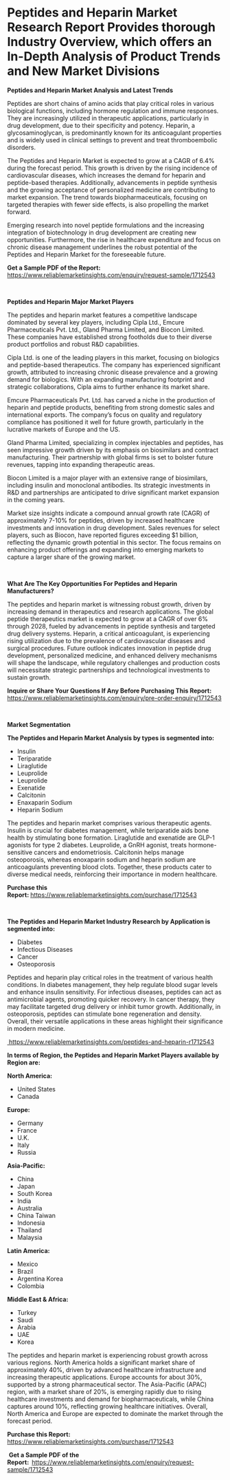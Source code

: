 <p><h1>Peptides and Heparin Market Research Report Provides thorough Industry Overview, which offers an In-Depth Analysis of Product Trends and New Market Divisions</h1></p><p><strong>Peptides and Heparin Market Analysis and Latest Trends</strong></p>
<p><p>Peptides are short chains of amino acids that play critical roles in various biological functions, including hormone regulation and immune responses. They are increasingly utilized in therapeutic applications, particularly in drug development, due to their specificity and potency. Heparin, a glycosaminoglycan, is predominantly known for its anticoagulant properties and is widely used in clinical settings to prevent and treat thromboembolic disorders.</p><p>The Peptides and Heparin Market is expected to grow at a CAGR of 6.4% during the forecast period. This growth is driven by the rising incidence of cardiovascular diseases, which increases the demand for heparin and peptide-based therapies. Additionally, advancements in peptide synthesis and the growing acceptance of personalized medicine are contributing to market expansion. The trend towards biopharmaceuticals, focusing on targeted therapies with fewer side effects, is also propelling the market forward.</p><p>Emerging research into novel peptide formulations and the increasing integration of biotechnology in drug development are creating new opportunities. Furthermore, the rise in healthcare expenditure and focus on chronic disease management underlines the robust potential of the Peptides and Heparin Market for the foreseeable future.</p></p>
<p><strong>Get a Sample PDF of the Report:&nbsp;</strong> <a href="https://www.reliablemarketinsights.com/enquiry/request-sample/1712543?utm_campaign=3545&utm_medium=2&utm_source=Github&utm_content=ia&utm_term=19042025&utm_id=peptides-and-heparin">https://www.reliablemarketinsights.com/enquiry/request-sample/1712543</a></p>
<p>&nbsp;</p>
<p><strong>Peptides and Heparin Major Market Players</strong></p>
<p><p>The peptides and heparin market features a competitive landscape dominated by several key players, including Cipla Ltd., Emcure Pharmaceuticals Pvt. Ltd., Gland Pharma Limited, and Biocon Limited. These companies have established strong footholds due to their diverse product portfolios and robust R&D capabilities.</p><p>Cipla Ltd. is one of the leading players in this market, focusing on biologics and peptide-based therapeutics. The company has experienced significant growth, attributed to increasing chronic disease prevalence and a growing demand for biologics. With an expanding manufacturing footprint and strategic collaborations, Cipla aims to further enhance its market share.</p><p>Emcure Pharmaceuticals Pvt. Ltd. has carved a niche in the production of heparin and peptide products, benefiting from strong domestic sales and international exports. The company’s focus on quality and regulatory compliance has positioned it well for future growth, particularly in the lucrative markets of Europe and the US.</p><p>Gland Pharma Limited, specializing in complex injectables and peptides, has seen impressive growth driven by its emphasis on biosimilars and contract manufacturing. Their partnership with global firms is set to bolster future revenues, tapping into expanding therapeutic areas.</p><p>Biocon Limited is a major player with an extensive range of biosimilars, including insulin and monoclonal antibodies. Its strategic investments in R&D and partnerships are anticipated to drive significant market expansion in the coming years.</p><p>Market size insights indicate a compound annual growth rate (CAGR) of approximately 7-10% for peptides, driven by increased healthcare investments and innovation in drug development. Sales revenues for select players, such as Biocon, have reported figures exceeding $1 billion, reflecting the dynamic growth potential in this sector. The focus remains on enhancing product offerings and expanding into emerging markets to capture a larger share of the growing market.</p></p>
<p>&nbsp;</p>
<p><strong>What Are The Key Opportunities For Peptides and Heparin Manufacturers?</strong></p>
<p><p>The peptides and heparin market is witnessing robust growth, driven by increasing demand in therapeutics and research applications. The global peptide therapeutics market is expected to grow at a CAGR of over 6% through 2028, fueled by advancements in peptide synthesis and targeted drug delivery systems. Heparin, a critical anticoagulant, is experiencing rising utilization due to the prevalence of cardiovascular diseases and surgical procedures. Future outlook indicates innovation in peptide drug development, personalized medicine, and enhanced delivery mechanisms will shape the landscape, while regulatory challenges and production costs will necessitate strategic partnerships and technological investments to sustain growth.</p></p>
<p><strong>Inquire or Share Your Questions If Any Before Purchasing This Report:</strong> <a href="https://www.reliablemarketinsights.com/enquiry/pre-order-enquiry/1712543?utm_campaign=3545&utm_medium=2&utm_source=Github&utm_content=ia&utm_term=19042025&utm_id=peptides-and-heparin">https://www.reliablemarketinsights.com/enquiry/pre-order-enquiry/1712543</a></p>
<p>&nbsp;</p>
<p><strong>Market Segmentation</strong></p>
<p><strong>The Peptides and Heparin Market Analysis by types is segmented into:</strong></p>
<p><ul><li>Insulin</li><li>Teriparatide</li><li>Liraglutide</li><li>Leuprolide</li><li>Leuprolide</li><li>Exenatide</li><li>Calcitonin</li><li>Enaxaparin Sodium</li><li>Heparin Sodium</li></ul></p>
<p><p>The peptides and heparin market comprises various therapeutic agents. Insulin is crucial for diabetes management, while teriparatide aids bone health by stimulating bone formation. Liraglutide and exenatide are GLP-1 agonists for type 2 diabetes. Leuprolide, a GnRH agonist, treats hormone-sensitive cancers and endometriosis. Calcitonin helps manage osteoporosis, whereas enoxaparin sodium and heparin sodium are anticoagulants preventing blood clots. Together, these products cater to diverse medical needs, reinforcing their importance in modern healthcare.</p></p>
<p><strong>Purchase this Report:&nbsp;</strong><a href="https://www.reliablemarketinsights.com/purchase/1712543?utm_campaign=3545&utm_medium=2&utm_source=Github&utm_content=ia&utm_term=19042025&utm_id=peptides-and-heparin">https://www.reliablemarketinsights.com/purchase/1712543</a></p>
<p>&nbsp;</p>
<p><strong>The Peptides and Heparin Market Industry Research by Application is segmented into:</strong></p>
<p><ul><li>Diabetes</li><li>Infectious Diseases</li><li>Cancer</li><li>Osteoporosis</li></ul></p>
<p><p>Peptides and heparin play critical roles in the treatment of various health conditions. In diabetes management, they help regulate blood sugar levels and enhance insulin sensitivity. For infectious diseases, peptides can act as antimicrobial agents, promoting quicker recovery. In cancer therapy, they may facilitate targeted drug delivery or inhibit tumor growth. Additionally, in osteoporosis, peptides can stimulate bone regeneration and density. Overall, their versatile applications in these areas highlight their significance in modern medicine.</p></p>
<p><a href="https://www.reliablemarketinsights.com/peptides-and-heparin-r1712543?utm_campaign=3545&utm_medium=2&utm_source=Github&utm_content=ia&utm_term=19042025&utm_id=peptides-and-heparin">&nbsp;https://www.reliablemarketinsights.com/peptides-and-heparin-r1712543</a></p>
<p><strong>In terms of Region, the Peptides and Heparin Market Players available by Region are:</strong></p>
<p>
    <p> <strong> North America: </strong>
        <ul>
            <li>United States</li>
            <li>Canada</li>
        </ul>
        </p> 
    <p> <strong> Europe: </strong>
        <ul>
            <li>Germany</li>
            <li>France</li>
            <li>U.K.</li>
            <li>Italy</li>
            <li>Russia</li>
        </ul>
        </p> 
    <p> <strong> Asia-Pacific: </strong>
        <ul>
            <li>China</li>
            <li>Japan</li>
            <li>South Korea</li>
            <li>India</li>
            <li>Australia</li>
            <li>China Taiwan</li>
            <li>Indonesia</li>
            <li>Thailand</li>
            <li>Malaysia</li>
        </ul>
        </p> 
    <p> <strong> Latin America: </strong>
        <ul>
            <li>Mexico</li>
            <li>Brazil</li>
            <li>Argentina Korea</li>
            <li>Colombia</li>
        </ul>
        </p> 
    <p> <strong> Middle East & Africa: </strong>
        <ul>
            <li>Turkey</li>
            <li>Saudi</li>
            <li>Arabia</li>
            <li>UAE</li>
            <li>Korea</li>
        </ul>
    </p>
    </p>
<p><p>The peptides and heparin market is experiencing robust growth across various regions. North America holds a significant market share of approximately 40%, driven by advanced healthcare infrastructure and increasing therapeutic applications. Europe accounts for about 30%, supported by a strong pharmaceutical sector. The Asia-Pacific (APAC) region, with a market share of 20%, is emerging rapidly due to rising healthcare investments and demand for biopharmaceuticals, while China captures around 10%, reflecting growing healthcare initiatives. Overall, North America and Europe are expected to dominate the market through the forecast period.</p></p>
<p><strong>Purchase this Report: </strong><a href="https://www.reliablemarketinsights.com/purchase/1712543?utm_campaign=3545&utm_medium=2&utm_source=Github&utm_content=ia&utm_term=19042025&utm_id=peptides-and-heparin">https://www.reliablemarketinsights.com/purchase/1712543</a></p>
<p>&nbsp;<strong>Get a Sample PDF of the Report:&nbsp;&nbsp;</strong><a href="https://www.reliablemarketinsights.com/enquiry/request-sample/1712543?utm_campaign=3545&utm_medium=2&utm_source=Github&utm_content=ia&utm_term=19042025&utm_id=peptides-and-heparin">https://www.reliablemarketinsights.com/enquiry/request-sample/1712543</a></p>
<p><strong></strong></p>
<p><p></p><p></p><p></p></p>